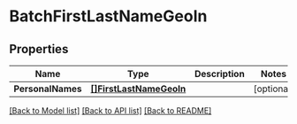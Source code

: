 # BatchFirstLastNameGeoIn

## Properties
Name | Type | Description | Notes
------------ | ------------- | ------------- | -------------
**PersonalNames** | [**[]FirstLastNameGeoIn**](FirstLastNameGeoIn.md) |  | [optional] 

[[Back to Model list]](../README.md#documentation-for-models) [[Back to API list]](../README.md#documentation-for-api-endpoints) [[Back to README]](../README.md)


